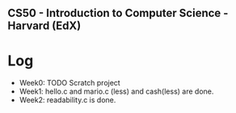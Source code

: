 ## CS50 - Introduction to Computer Science - Harvard (EdX)

# Log
  - Week0: TODO Scratch project
  - Week1: hello.c and mario.c (less) and cash(less) are done.
  - Week2: readability.c is done.
